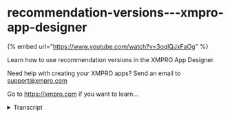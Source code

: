 # recommendation-versions---xmpro-app-designer
{% embed url="https://www.youtube.com/watch?v=3oqlQJxFaOg" %}



Learn how to use recommendation versions in the XMPRO App Designer.

Need help with creating your XMPRO apps? Send an email to support@xmpro.com

Go to https://xmpro.com if you want to learn...
<details>
<summary>Transcript</summary>Learn how to use recommendation versions in the XMPRO App Designer.

Need help with creating your XMPRO apps? Send an email to support@xmpro.com

Go to https://xmpro.com if you want to learn...
in this video i will demonstrate the

versioning feature of recommendations

to view your versions navigate to more

and versions on a recommendation if you

click that you'll see a blade

show up here and you're able to click on

a version and you can copy it

you can view it or there's more than one

version available you can delete

so let's demonstrate a copy here then we

will

view version 2.0

we can see that this version is not

published

so let's publish it once it's published

we can go back to versions

we can see that there's now version 2.0

is published

another thing we can do we can go back

to 1.0

only one version is able to be published

at any given moment

so to know about version 2.0 is

published you can see there's an

unpublished

option there so if we publish version

1.1 here

now version 1.1 is published version 2.2

is now unpublished

you can do anything that happens in a

version

we'll stick to that version you can

change the data stream you can add rules

you can delete rules

the only caveat to versioning is that

the only thing that does not change

with versions is the name
</details>